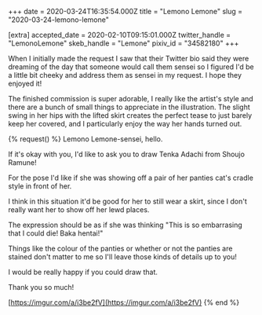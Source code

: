 +++
date = 2020-03-24T16:35:54.000Z
title = "Lemono Lemone"
slug = "2020-03-24-lemono-lemone"

[extra]
accepted_date = 2020-02-10T09:15:01.000Z
twitter_handle = "LemonoLemone"
skeb_handle = "Lemone"
pixiv_id = "34582180"
+++

When I initially made the request I saw that their Twitter bio said they were dreaming of the day that someone would call them sensei so I figured I'd be a little bit cheeky and address them as sensei in my request. I hope they enjoyed it!

The finished commission is super adorable, I really like the artist's style and there are a bunch of small things to appreciate in the illustration. The slight swing in her hips with the lifted skirt creates the perfect tease to just barely keep her covered, and I particularly enjoy the way her hands turned out.

{% request() %}
Lemono Lemone-sensei, hello.

If it's okay with you, I'd like to ask you to draw Tenka Adachi from Shoujo Ramune!

For the pose I'd like if she was showing off a pair of her panties cat's cradle style in front of her.

I think in this situation it'd be good for her to still wear a skirt, since I don't really want her to show off her lewd places.

The expression should be as if she was thinking "This is so embarrasing that I could die! Baka hentai!"

Things like the colour of the panties or whether or not the panties are stained don't matter to me so I'll leave those kinds of details up to you!

I would be really happy if you could draw that.

Thank you so much!

[https://imgur.com/a/i3be2fV](https://imgur.com/a/i3be2fV)
{% end %}